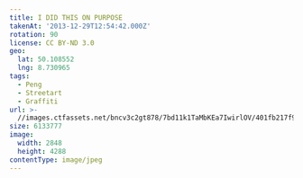 ```yaml
---
title: I DID THIS ON PURPOSE
takenAt: '2013-12-29T12:54:42.000Z'
rotation: 90
license: CC BY-ND 3.0
geo:
  lat: 50.108552
  lng: 8.730965
tags:
  - Peng
  - Streetart
  - Graffiti
url: >-
  //images.ctfassets.net/bncv3c2gt878/7bd11k1TaMbKEa7IwirlOV/401fb217f9a210bdf790c9f10edb5762/i-did-this-on-purpose_11625297833_o
size: 6133777
image:
  width: 2848
  height: 4288
contentType: image/jpeg
---
```


